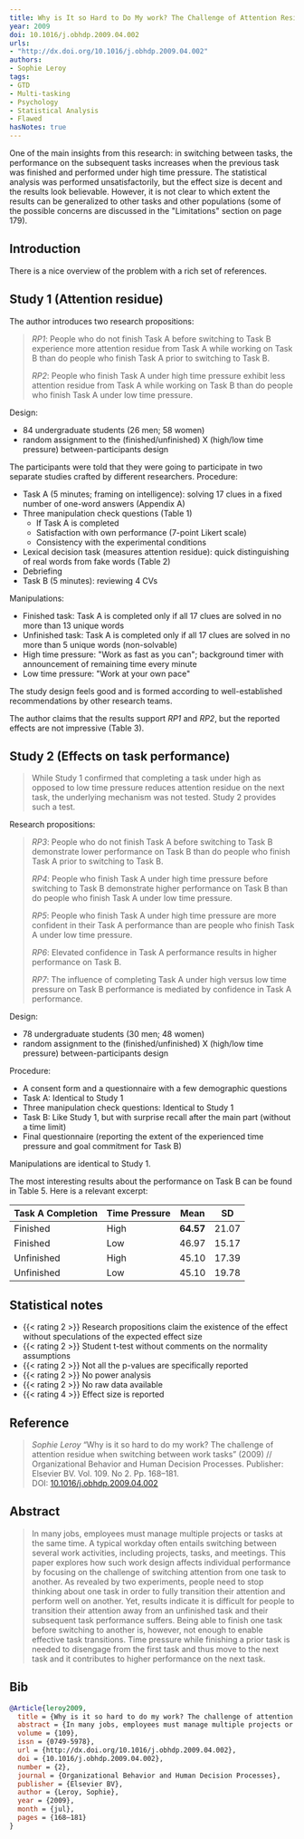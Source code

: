 ```yaml
---
title: Why is It so Hard to Do My work? The Challenge of Attention Residue When Switching Between Work Tasks
year: 2009
doi: 10.1016/j.obhdp.2009.04.002
urls:
- "http://dx.doi.org/10.1016/j.obhdp.2009.04.002"
authors:
- Sophie Leroy
tags:
- GTD
- Multi-tasking
- Psychology
- Statistical Analysis
- Flawed
hasNotes: true
---
```


One of the main insights from this research:
  in switching between tasks, the performance on the subsequent tasks increases
  when the previous task was finished and performed under high time pressure.
The statistical analysis was performed unsatisfactorily, but the effect size is decent and the results look believable.
However, it is not clear to which extent the results can be generalized to other tasks and other populations
  (some of the possible concerns are discussed in the "Limitations" section on page 179).

## Introduction

There is a nice overview of the problem with a rich set of references.

## Study 1 (Attention residue)

The author introduces two research propositions:

> *RP1*: People who do not finish Task A before switching to Task B
>   experience more attention residue from Task A while working on Task B than
>   do people who finish Task A prior to switching to Task B.
>
> *RP2*: People who finish Task A under high time pressure
>   exhibit less attention residue from Task A while working on Task B than
>   do people who finish Task A under low time pressure.

Design:

* 84 undergraduate students (26 men; 58 women)
* random assignment to the (finished/unfinished) X (high/low time pressure) between-participants design

The participants were told that they were going to participate in two separate studies crafted by different researchers.
Procedure:

* Task A (5 minutes; framing on intelligence): solving 17 clues in a fixed number of one-word answers (Appendix A)
* Three manipulation check questions (Table 1)
  * If Task A is completed
  * Satisfaction with own performance (7-point Likert scale)
  * Consistency with the experimental conditions
* Lexical decision task (measures attention residue): quick distinguishing of real words from fake words (Table 2)
* Debriefing
* Task B (5 minutes): reviewing 4 CVs

Manipulations:

* Finished task: Task A is completed only if all 17 clues are solved in no more than 13 unique words
* Unfinished task: Task A is completed only if all 17 clues are solved in no more than 5 unique words (non-solvable)
* High time pressure: "Work as fast as you can"; background timer with announcement of remaining time every minute
* Low time pressure: "Work at your own pace"

The study design feels good and is formed according to well-established recommendations by other research teams.

The author claims that the results support *RP1* and *RP2*, but the reported effects are not impressive (Table 3).

## Study 2 (Effects on task performance)

> While Study 1 confirmed that
>   completing a task under high as opposed to low time pressure reduces attention residue on the next task,
>   the underlying mechanism was not tested.
> Study 2 provides such a test.

Research propositions:

> *RP3*: People
>   who do not finish Task A before switching to Task B demonstrate lower performance on Task B
>   than do people who finish Task A prior to switching to Task B.
>
> *RP4*: People
>   who finish Task A under high time pressure before switching to Task B demonstrate higher performance on Task B
>   than do people who finish Task A under low time pressure.
>
> *RP5*: People
>   who finish Task A under high time pressure are more confident in their Task A performance
>   than are people who finish Task A under low time pressure.
>
> *RP6*: Elevated confidence in Task A performance results in higher performance on Task B.
>
> *RP7*: The influence of completing Task A under high versus low time pressure on Task B performance
>   is mediated by confidence in Task A performance.

Design:

* 78 undergraduate students (30 men; 48 women)
* random assignment to the (finished/unfinished) X (high/low time pressure) between-participants design

Procedure:

* A consent form and a questionnaire with a few demographic questions
* Task A: Identical to Study 1
* Three manipulation check questions: Identical to Study 1
* Task B: Like Study 1, but with surprise recall after the main part (without a time limit)
* Final questionnaire (reporting the extent of the experienced time pressure and goal commitment for Task B)

Manipulations are identical to Study 1.

The most interesting results about the performance on Task B can be found in Table 5.
Here is a relevant excerpt:

| Task A Completion | Time Pressure | Mean      | SD    |
|-------------------|---------------|-----------|-------|
| Finished          | High          | **64.57** | 21.07 |
| Finished          | Low           | 46.97     | 15.17 |
| Unfinished        | High          | 45.10     | 17.39 |
| Unfinished        | Low           | 45.10     | 19.78 |

## Statistical notes

* {{< rating 2 >}} Research propositions claim the existence of the effect without speculations of the expected effect size
* {{< rating 2 >}} Student t-test without comments on the normality assumptions
* {{< rating 2 >}} Not all the p-values are specifically reported
* {{< rating 2 >}} No power analysis
* {{< rating 2 >}} No raw data available
* {{< rating 4 >}} Effect size is reported

## Reference

> <i>Sophie Leroy</i> “Why is it so hard to do my work? The challenge of attention residue when switching between work tasks” (2009) // Organizational Behavior and Human Decision Processes. Publisher: Elsevier BV. Vol.&nbsp;109. No&nbsp;2. Pp.&nbsp;168–181. DOI:&nbsp;<a href='https://doi.org/10.1016/j.obhdp.2009.04.002'>10.1016/j.obhdp.2009.04.002</a>

## Abstract

> In many jobs, employees must manage multiple projects or tasks at the same time. A typical workday often entails switching between several work activities, including projects, tasks, and meetings. This paper explores how such work design affects individual performance by focusing on the challenge of switching attention from one task to another. As revealed by two experiments, people need to stop thinking about one task in order to fully transition their attention and perform well on another. Yet, results indicate it is difficult for people to transition their attention away from an unfinished task and their subsequent task performance suffers. Being able to finish one task before switching to another is, however, not enough to enable effective task transitions. Time pressure while finishing a prior task is needed to disengage from the first task and thus move to the next task and it contributes to higher performance on the next task.

## Bib

```bib
@Article{leroy2009,
  title = {Why is it so hard to do my work? The challenge of attention residue when switching between work tasks},
  abstract = {In many jobs, employees must manage multiple projects or tasks at the same time. A typical workday often entails switching between several work activities, including projects, tasks, and meetings. This paper explores how such work design affects individual performance by focusing on the challenge of switching attention from one task to another. As revealed by two experiments, people need to stop thinking about one task in order to fully transition their attention and perform well on another. Yet, results indicate it is difficult for people to transition their attention away from an unfinished task and their subsequent task performance suffers. Being able to finish one task before switching to another is, however, not enough to enable effective task transitions. Time pressure while finishing a prior task is needed to disengage from the first task and thus move to the next task and it contributes to higher performance on the next task.},
  volume = {109},
  issn = {0749-5978},
  url = {http://dx.doi.org/10.1016/j.obhdp.2009.04.002},
  doi = {10.1016/j.obhdp.2009.04.002},
  number = {2},
  journal = {Organizational Behavior and Human Decision Processes},
  publisher = {Elsevier BV},
  author = {Leroy, Sophie},
  year = {2009},
  month = {jul},
  pages = {168–181}
}
```
